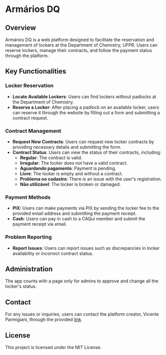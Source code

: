 # Armários DQ

## Overview
Armários DQ is a web platform designed to facilitate the reservation and management of lockers at the Department of Chemistry, UFPR. Users can reserve lockers, manage their contracts, and follow the payment status through the platform.

## Key Functionalities

### Locker Reservation
- **Locate Available Lockers**: Users can find lockers without padlocks at the Department of Chemistry.
- **Reserve a Locker**: After placing a padlock on an available locker, users can reserve it through the website by filling out a form and submitting a contract request.

### Contract Management
- **Request New Contracts**: Users can request new locker contracts by providing necessary details and submitting the form.
- **Contract Status**: Users can view the status of their contracts, including:
  - **Regular**: The contract is valid.
  - **Irregular**: The locker does not have a valid contract.
  - **Aguardando pagamento**: Payment is pending.
  - **Livre**: The locker is empty and without a contract.
  - **Problema no cadastro**: There is an issue with the user's registration.
  - **Não utilizável**: The locker is broken or damaged.

### Payment Methods
- **PIX**: Users can make payments via PIX by sending the locker fee to the provided email address and submitting the payment receipt.
- **Cash**: Users can pay in cash to a CAQuí member and submit the payment receipt via email.

### Problem Reporting
- **Report Issues**: Users can report issues such as discrepancies in locker availability or incorrect contract status.

## Administration

The app counts with a page only for admins to approve and change all the locker's status.

## Contact
For any issues or inquiries, users can contact the platform creator, Vicente Parmigiani, through the provided [link](https://linktr.ee/vicenteparmi).

## License
This project is licensed under the MIT License.
